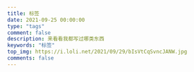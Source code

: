 ```yaml
---
title: 标签
date: 2021-09-25 00:00:00
type: "tags"
comment: false
description: 来看看我都写过哪类东西
keywords: "标签" 
top_img: https://i.loli.net/2021/09/29/bIsVtCqSvncJANW.jpg
comments: false
---
```

